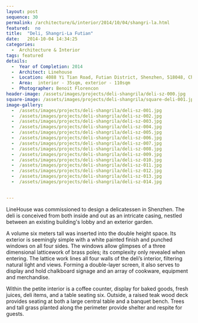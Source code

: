 ```yaml
---
layout: post
sequence: 30
permalink: /architecture/&/interior/2014/10/04/shangri-la.html
featured:  no
title:  "Deli, Shangri-La Futian"
date:   2014-10-04 14:34:25
categories:
  -  Architecture & Interior
tags: featured
details:
  -  Year of Completion: 2014
  -  Architect: Linehouse
  -  Location: 4088 Yi Tian Road, Futian District, Shenzhen, 518048, China
  -  Area:  interior - 35sqm, exterior - 110sqm 
  -  Photographer: Benoit Florencon
header-image: /assets/images/projects/deli-shangrila/deli-sz-000.jpg
square-image: /assets/images/projects/deli-shangrila/square-deli-001.jpg
image-gallery:
  -  /assets/images/projects/deli-shangrila/deli-sz-001.jpg
  -  /assets/images/projects/deli-shangrila/deli-sz-002.jpg
  -  /assets/images/projects/deli-shangrila/deli-sz-003.jpg
  -  /assets/images/projects/deli-shangrila/deli-sz-004.jpg
  -  /assets/images/projects/deli-shangrila/deli-sz-005.jpg
  -  /assets/images/projects/deli-shangrila/deli-sz-006.jpg
  -  /assets/images/projects/deli-shangrila/deli-sz-007.jpg
  -  /assets/images/projects/deli-shangrila/deli-sz-008.jpg
  -  /assets/images/projects/deli-shangrila/deli-sz-009.jpg
  -  /assets/images/projects/deli-shangrila/deli-sz-010.jpg
  -  /assets/images/projects/deli-shangrila/deli-sz-011.jpg
  -  /assets/images/projects/deli-shangrila/deli-sz-012.jpg
  -  /assets/images/projects/deli-shangrila/deli-sz-013.jpg
  -  /assets/images/projects/deli-shangrila/deli-sz-014.jpg
  

---
```

LineHouse was commissioned to design a delicatessen in Shenzhen. The deli is conceived from both inside and out as an intricate casing, nestled between an existing building's lobby and an exterior garden.  

A volume six meters tall was inserted into the double height space. Its exterior is seemingly simple with a white painted finish and punched windows on all four sides. The windows allow glimpses of a three dimensional latticework of brass poles; its complexity only revealed when entering. The lattice work lines all four walls of the deli’s interior, filtering natural light and views. Forming a double-layer screen, it also serves to display and hold chalkboard signage and an array of cookware, equipment and merchandise. 

Within the petite interior is a coffee counter, display for baked goods, fresh juices, deli items, and a table seating six. Outside, a raised teak wood deck provides seating at both a large central table and a banquet bench. Trees and tall grass planted along the perimeter provide shelter and respite for guests. 
